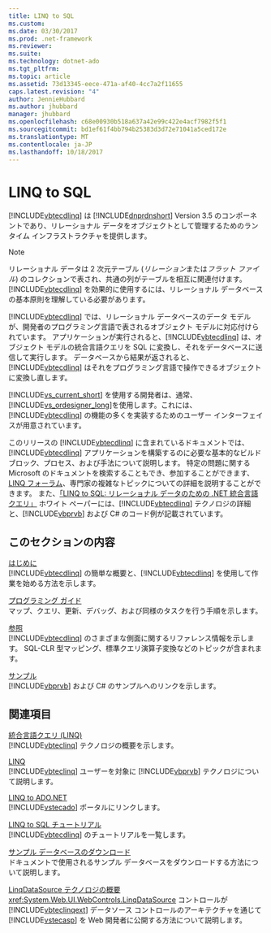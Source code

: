 ```yaml
---
title: LINQ to SQL
ms.custom: 
ms.date: 03/30/2017
ms.prod: .net-framework
ms.reviewer: 
ms.suite: 
ms.technology: dotnet-ado
ms.tgt_pltfrm: 
ms.topic: article
ms.assetid: 73d13345-eece-471a-af40-4cc7a2f11655
caps.latest.revision: "4"
author: JennieHubbard
ms.author: jhubbard
manager: jhubbard
ms.openlocfilehash: c68e00930b518a637a42e99c422e4acf7982f5f1
ms.sourcegitcommit: bd1ef61f4bb794b25383d3d72e71041a5ced172e
ms.translationtype: MT
ms.contentlocale: ja-JP
ms.lasthandoff: 10/18/2017
---
```

# <a name="linq-to-sql"></a>LINQ to SQL
[!INCLUDE[vbtecdlinq](../../../../../../includes/vbtecdlinq-md.md)] は [!INCLUDE[dnprdnshort](../../../../../../includes/dnprdnshort-md.md)] Version 3.5 のコンポーネントであり、リレーショナル データをオブジェクトとして管理するためのランタイム インフラストラクチャを提供します。  
  
> [!NOTE]
>  リレーショナル データは 2 次元テーブル (*リレーション*または*フラット ファイル*) のコレクションで表され、共通の列がテーブルを相互に関連付けます。 [!INCLUDE[vbtecdlinq](../../../../../../includes/vbtecdlinq-md.md)] を効果的に使用するには、リレーショナル データベースの基本原則を理解している必要があります。  
  
 [!INCLUDE[vbtecdlinq](../../../../../../includes/vbtecdlinq-md.md)] では、リレーショナル データベースのデータ モデルが、開発者のプログラミング言語で表されるオブジェクト モデルに対応付けられています。 アプリケーションが実行されると、[!INCLUDE[vbtecdlinq](../../../../../../includes/vbtecdlinq-md.md)] は、オブジェクト モデルの統合言語クエリを SQL に変換し、それをデータベースに送信して実行します。 データベースから結果が返されると、[!INCLUDE[vbtecdlinq](../../../../../../includes/vbtecdlinq-md.md)] はそれをプログラミング言語で操作できるオブジェクトに変換し直します。  
  
 [!INCLUDE[vs_current_short](../../../../../../includes/vs-current-short-md.md)] を使用する開発者は、通常、[!INCLUDE[vs_ordesigner_long](../../../../../../includes/vs-ordesigner-long-md.md)]を使用します。これには、[!INCLUDE[vbtecdlinq](../../../../../../includes/vbtecdlinq-md.md)] の機能の多くを実装するためのユーザー インターフェイスが用意されています。  
  
 このリリースの [!INCLUDE[vbtecdlinq](../../../../../../includes/vbtecdlinq-md.md)] に含まれているドキュメントでは、[!INCLUDE[vbtecdlinq](../../../../../../includes/vbtecdlinq-md.md)] アプリケーションを構築するのに必要な基本的なビルド ブロック、プロセス、および手法について説明します。 特定の問題に関する Microsoft のドキュメントを検索することもでき、参加することができます、 [LINQ フォーラム](http://go.microsoft.com/fwlink/?LinkId=76488)、専門家の複雑なトピックについての詳細を説明することができます。 また、[「LINQ to SQL: リレーショナル データのための .NET 統合言語クエリ」](http://go.microsoft.com/fwlink/?LinkId=93205) ホワイト ペーパーには、[!INCLUDE[vbtecdlinq](../../../../../../includes/vbtecdlinq-md.md)] テクノロジの詳細と、[!INCLUDE[vbprvb](../../../../../../includes/vbprvb-md.md)] および C# のコード例が記載されています。  
  
## <a name="in-this-section"></a>このセクションの内容  
 [はじめに](../../../../../../docs/framework/data/adonet/sql/linq/getting-started.md)  
 [!INCLUDE[vbtecdlinq](../../../../../../includes/vbtecdlinq-md.md)] の簡単な概要と、[!INCLUDE[vbtecdlinq](../../../../../../includes/vbtecdlinq-md.md)] を使用して作業を始める方法を示します。  
  
 [プログラミング ガイド](../../../../../../docs/framework/data/adonet/sql/linq/programming-guide.md)  
 マップ、クエリ、更新、デバッグ、および同様のタスクを行う手順を示します。  
  
 [参照](../../../../../../docs/framework/data/adonet/sql/linq/reference.md)  
 [!INCLUDE[vbtecdlinq](../../../../../../includes/vbtecdlinq-md.md)] のさまざまな側面に関するリファレンス情報を示します。 SQL-CLR 型マッピング、標準クエリ演算子変換などのトピックが含まれます。  
  
 [サンプル](../../../../../../docs/framework/data/adonet/sql/linq/samples.md)  
 [!INCLUDE[vbprvb](../../../../../../includes/vbprvb-md.md)] および C# のサンプルへのリンクを示します。  
  
## <a name="related-sections"></a>関連項目  
 [統合言語クエリ (LINQ)](http://msdn.microsoft.com/library/a73c4aec-5d15-4e98-b962-1274021ea93d)  
 [!INCLUDE[vbteclinq](../../../../../../includes/vbteclinq-md.md)] テクノロジの概要を示します。  
  
 [LINQ](../../../../../visual-basic/programming-guide/language-features/linq/index.md)  
 [!INCLUDE[vbteclinq](../../../../../../includes/vbteclinq-md.md)] ユーザーを対象に [!INCLUDE[vbprvb](../../../../../../includes/vbprvb-md.md)] テクノロジについて説明します。  
  
 [LINQ to ADO.NET](http://msdn.microsoft.com/en-us/be3297b9-1b54-4d4c-82a8-add0d79c2006)  
 [!INCLUDE[vstecado](../../../../../../includes/vstecado-md.md)] ポータルにリンクします。  
  
 [LINQ to SQL チュートリアル](http://msdn.microsoft.com/en-us/308e66ac-f704-4e00-9b4e-7af0045a2374)  
 [!INCLUDE[vbtecdlinq](../../../../../../includes/vbtecdlinq-md.md)] のチュートリアルを一覧します。  
  
 [サンプル データベースのダウンロード](../../../../../../docs/framework/data/adonet/sql/linq/downloading-sample-databases.md)  
 ドキュメントで使用されるサンプル データベースをダウンロードする方法について説明します。  
  
 [LinqDataSource テクノロジの概要](http://msdn.microsoft.com/en-us/104cfc3f-7385-47d3-8a51-830dfa791136)  
 <xref:System.Web.UI.WebControls.LinqDataSource> コントロールが [!INCLUDE[vbteclinqext](../../../../../../includes/vbteclinqext-md.md)] データソース コントロールのアーキテクチャを通じて[!INCLUDE[vstecasp](../../../../../../includes/vstecasp-md.md)] を Web 開発者に公開する方法について説明します。
